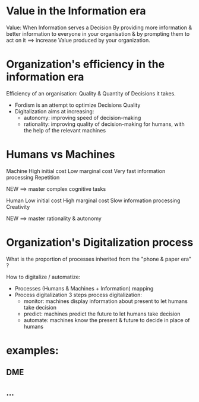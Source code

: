 
# Value in the Information era

Value: When Information serves a Decision
By providing more information & better information to everyone in your organisation & by prompting them to act on it ==> increase Value produced by your organization.

# Organization's efficiency in the information era

Efficiency of an organisation: Quality & Quantity of Decisions it takes.
- Fordism is an attempt to optimize Decisions Quality
- Digitalization aims at increasing:
    - autonomy: improving speed of decision-making
    - rationality: improving quality of decision-making
    for humans, with the help of the relevant machines

# Humans vs Machines

Machine
    High initial cost
    Low marginal cost
    Very fast information processing
    Repetition

NEW ==> master complex cognitive tasks

Human
    Low initial cost
    High marginal cost
    Slow information processing
    Creativity

NEW ==> master rationality & autonomy

# Organization's Digitalization process

What is the proportion of processes inherited from the "phone & paper era" ?

How to digitalize / automatize:
- Processes (Humans & Machines + Information) mapping
- Process digitalization
    3 steps process digitalization:
    - monitor: machines display information about present to let humans take decision
    - predict: machines predict the future to let humans take decision
    - automate: machines know the present & future to decide in place of humans

# examples:

## DME

## ...
